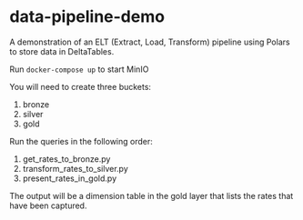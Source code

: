 # data-pipeline-demo
A demonstration of an ELT (Extract, Load, Transform) pipeline using Polars to store data in DeltaTables.

Run `docker-compose up` to start MinIO

You will need to create three buckets:
1. bronze
2. silver
3. gold

Run the queries in the following order:
1. get_rates_to_bronze.py
2. transform_rates_to_silver.py
3. present_rates_in_gold.py

The output will be a dimension table in the gold layer that lists the rates that have been captured.


